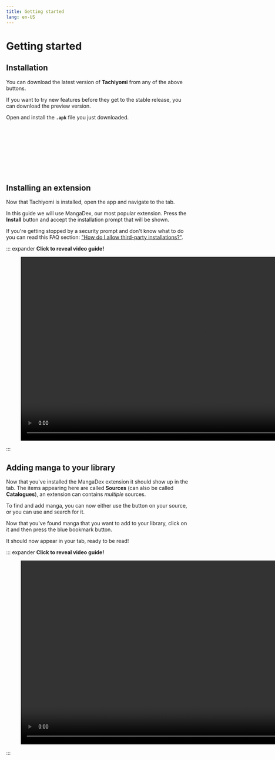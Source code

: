 ```yaml
---
title: Getting started
lang: en-US
---
```


# Getting started

## Installation

<DownloadButtons downloadStableTag="Tachiyomi" downloadPreviewTag="Tachiyomi Preview"/>

You can download the latest version of **Tachiyomi** from any of the above buttons.

If you want to try new features before they get to the stable release, you can download the preview version.

Open and install the **`.apk`** file you just downloaded.

<figure class="centered">
	<img height="128"
	  :src="$withBase('/assets/media/installprompt.png')">
</figure>

## Installing an extension

Now that Tachiyomi is installed, open the app and navigate to the <Navigation item="old_extensions"/> tab.

In this guide we will use MangaDex, our most popular extension.
Press the **Install** button and accept the installation prompt that will be shown.

If you're getting stopped by a security prompt and don't know what to do you can read this FAQ section: ["How do I allow third-party installations?"](/help/faq/#how-do-i-allow-third-party-installations).

::: expander <strong>Click to reveal video guide!</strong>
<figure class="centered">
	<video muted loop controls :poster="$withBase('/assets/media/video-guide-extension-install.png')" height="500" controlslist="nodownload noremoteplayback" preload="none" loading="lazy" crossorigin="use-credentials">
		<source :src="$withBase('/assets/media/video-guide-extension-install.webm')" type="video/webm"/>
	</video>
</figure>
:::

## Adding manga to your library

Now that you've installed the MangaDex extension it should show up in the <Navigation item="old_catalogues"/> tab. The items appearing here are called **Sources** (can also be called **Catalogues**), an extension can contains *multiple* sources.

To find and add manga, you can now either use the <Navigation item="latest"/> button on your source, or you can use <Navigation item="browse"/> and search for it.

Now that you've found manga that you want to add to your library, click on it and then press the blue bookmark button.

It should now appear in your <Navigation item="old_library"/> tab, ready to be read!

::: expander <strong>Click to reveal video guide!</strong>
<figure class="centered">
	<video muted loop controls :poster="$withBase('/assets/media/video-guide-library-add-to.png')" height="500" controlslist="nodownload noremoteplayback" preload="none" loading="lazy" crossorigin="use-credentials">
		<source :src="$withBase('/assets/media/video-guide-library-add-to.webm')" type="video/webm"/>
	</video>
</figure>
:::
